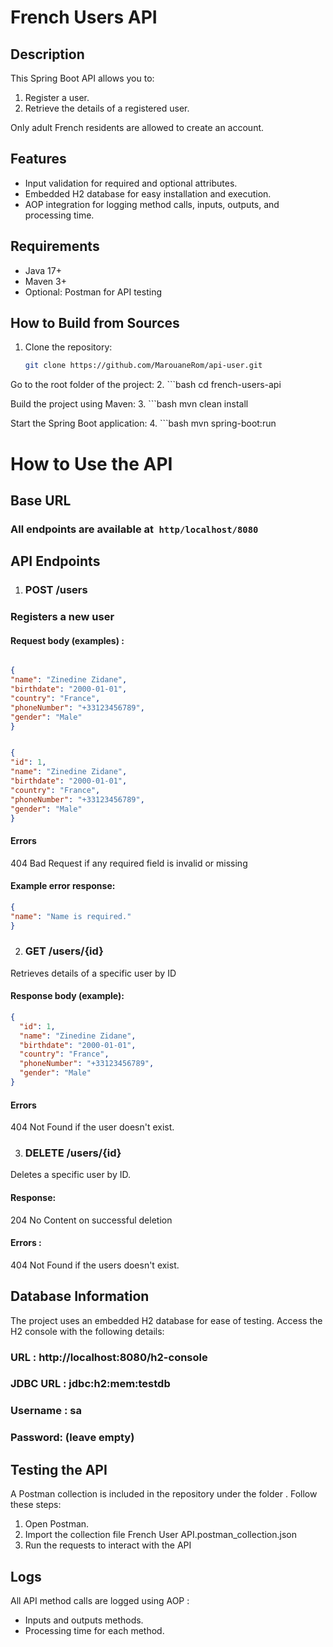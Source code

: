 # French Users API

## Description
This Spring Boot API allows you to:
1. Register a user.
2. Retrieve the details of a registered user.

Only adult French residents are allowed to create an account.

## Features
- Input validation for required and optional attributes.
- Embedded H2 database for easy installation and execution.
- AOP integration for logging method calls, inputs, outputs, and processing time.

## Requirements
- Java 17+
- Maven 3+
- Optional: Postman for API testing

## How to Build from Sources
1. Clone the repository:
   ```bash
   git clone https://github.com/MarouaneRom/api-user.git

   
Go to the root folder of the project:
2. ```bash
   cd french-users-api

Build the project using Maven:
3. ```bash
   mvn clean install

Start the Spring Boot application:
4. ```bash
   mvn spring-boot:run

# How to Use the API
## Base URL
### All endpoints are available at`` http/localhost/8080``

## API Endpoints
1. ### POST /users

### Registers a new user 

#### Request body  (examples) : 

``` Json 

{
"name": "Zinedine Zidane",
"birthdate": "2000-01-01",
"country": "France",
"phoneNumber": "+33123456789",
"gender": "Male"
}
```

``` Json 

{
"id": 1,
"name": "Zinedine Zidane",
"birthdate": "2000-01-01",
"country": "France",
"phoneNumber": "+33123456789",
"gender": "Male"
}
```

#### Errors 

404 Bad Request if any required field is invalid or missing

#### Example error response:

``` Json 
{
"name": "Name is required."
}
``` 

2. ### GET /users/{id}

Retrieves details of a specific user by ID

#### Response body (example):

``` Json
{
  "id": 1,
  "name": "Zinedine Zidane",
  "birthdate": "2000-01-01",
  "country": "France",
  "phoneNumber": "+33123456789",
  "gender": "Male"
} 
``` 

#### Errors

404 Not Found if the user doesn't exist.

3. ### DELETE /users/{id}

Deletes a specific user by ID.

#### Response:

204 No Content on successful deletion

#### Errors : 

404 Not Found if the users doesn't exist.

## Database Information
The project uses an embedded H2 database for ease of testing. Access the H2 console with the following details:

### URL : http://localhost:8080/h2-console

### JDBC URL : jdbc:h2:mem:testdb

### Username : sa

### Password: (leave empty)

## Testing the API
A Postman collection is included in the repository under the folder . Follow these steps:

1. Open Postman.
2. Import the collection file French User API.postman_collection.json
3. Run the requests to interact with the API 

## Logs


All API method calls are logged using AOP :
- Inputs and outputs methods.
-  Processing time for each method. 

